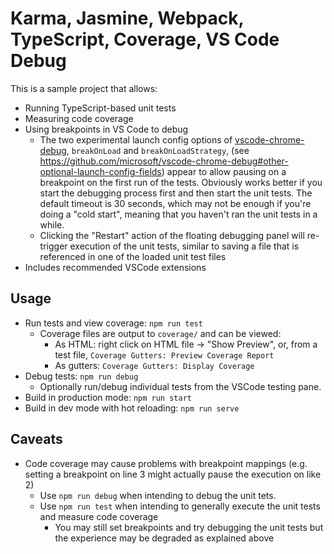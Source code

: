 # Karma, Jasmine, Webpack, TypeScript, Coverage, VS Code Debug

This is a sample project that allows:
 - Running TypeScript-based unit tests
 - Measuring code coverage
 - Using breakpoints in VS Code to debug
   - The two experimental launch config options of [vscode-chrome-debug](https://github.com/microsoft/vscode-chrome-debug),
   `breakOnLoad` and `breakOnLoadStrategy`, (see https://github.com/microsoft/vscode-chrome-debug#other-optional-launch-config-fields) appear to allow pausing on a breakpoint on the first run of the tests. Obviously works better if you start the debugging process first and then start the unit tests. The default timeout is 30 seconds, which may not be enough if you're doing a "cold start", meaning that you haven't ran the unit tests in a while.
   - Clicking the "Restart" action of the floating debugging panel will re-trigger execution of the unit tests, similar to saving a file that is referenced in one of the loaded unit test files
 - Includes recommended VSCode extensions

## Usage
- Run tests and view coverage: `npm run test`
   - Coverage files are output to `coverage/` and can be viewed:
      - As HTML: right click on HTML file -> "Show Preview", or, from a test file, `Coverage Gutters: Preview Coverage Report`
      - As gutters: `Coverage Gutters: Display Coverage`
- Debug tests: `npm run debug`
   - Optionally run/debug individual tests from the VSCode testing pane.
- Build in production mode: `npm run start`
- Build in dev mode with hot reloading: `npm run serve`


## Caveats
 - Code coverage may cause problems with breakpoint mappings (e.g. setting a breakpoint on line 3 might actually pause the execution on like 2)
    - Use `npm run debug` when intending to debug the unit tets. 
    - Use `npm run test` when intending to generally execute the unit tests and measure code coverage
       - You may still set breakpoints and try debugging the unit tests but the experience may be degraded as explained above
